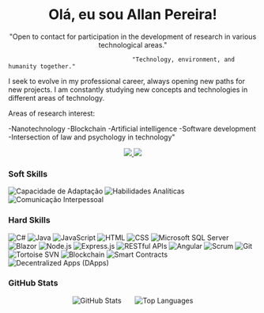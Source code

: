 <h1 align="center">
    <a>Olá, eu sou Allan Pereira!</a>
</h1>


<p align="center">
                            "Open to contact for participation in the development of research in various technological areas."

                                       "Technology, environment, and humanity together."

I seek to evolve in my professional career, always opening new paths for new projects. I am constantly studying new concepts and technologies in different areas of technology.

Areas of research interest:

-Nanotechnology
-Blockchain
-Artificial intelligence 
-Software development
-Intersection of law and psychology in technology"
</p>

<p align="center">
    <a href="https://www.linkedin.com/in/allanper/">
        <img src="https://img.shields.io/badge/-LinkedIn-0A66C2?style=for-the-badge&logo=linkedin&logoColor=white" />
    </a>
    <a href="mailto:allanmarp@hotmail.com">
        <img src="https://img.shields.io/badge/-Email-D14836?style=for-the-badge&logo=microsoft-outlook&logoColor=white" />
    </a>
</p>

### Soft Skills

![Capacidade de Adaptação](https://img.shields.io/badge/Capacidade%20de%20Adaptação-30A3DC?style=for-the-badge)
![Habilidades Analíticas](https://img.shields.io/badge/Habilidades%20Anal%C3%ADticas-E94D5F?style=for-the-badge)
![Comunicação Interpessoal](https://img.shields.io/badge/Comunicação%20Interpessoal-181717?style=for-the-badge)

### Hard Skills

![C#](https://img.shields.io/badge/C%23-239120?style=for-the-badge&logo=c-sharp&logoColor=white)
![Java](https://img.shields.io/badge/Java-007396?style=for-the-badge&logo=java&logoColor=white)
![JavaScript](https://img.shields.io/badge/JavaScript-F7DF1E?style=for-the-badge&logo=javascript&logoColor=black)
![HTML](https://img.shields.io/badge/HTML-E34F26?style=for-the-badge&logo=html5&logoColor=white)
![CSS](https://img.shields.io/badge/CSS-1572B6?style=for-the-badge&logo=css3&logoColor=white)
![Microsoft SQL Server](https://img.shields.io/badge/Microsoft%20SQL%20Server-CC2927?style=for-the-badge&logo=microsoft-sql-server&logoColor=white)
![Blazor](https://img.shields.io/badge/Blazor-5C2D91?style=for-the-badge)
![Node.js](https://img.shields.io/badge/Node.js-339933?style=for-the-badge&logo=node.js&logoColor=white)
![Express.js](https://img.shields.io/badge/Express.js-000000?style=for-the-badge&logo=express&logoColor=white)
![RESTful APIs](https://img.shields.io/badge/RESTful%20APIs-30A3DC?style=for-the-badge)
![Angular](https://img.shields.io/badge/Angular-DD0031?style=for-the-badge&logo=angular&logoColor=white)
![Scrum](https://img.shields.io/badge/Scrum-30A3DC?style=for-the-badge)
![Git](https://img.shields.io/badge/Git-F05032?style=for-the-badge&logo=git&logoColor=white)
![Tortoise SVN](https://img.shields.io/badge/Tortoise%20SVN-810B14?style=for-the-badge&logo=apache-subversion&logoColor=white)
![Blockchain](https://img.shields.io/badge/Blockchain-121D33?style=for-the-badge)
![Smart Contracts](https://img.shields.io/badge/Smart%20Contracts-FFA63D?style=for-the-badge)
![Decentralized Apps (DApps)](https://img.shields.io/badge/Decentralized%20Apps%20(DApps)-0A66C2?style=for-the-badge)

### GitHub Stats

<p align="center">
  <img src="https://github-readme-stats.vercel.app/api?username=Allanper&theme=dark&show_icons=true&count_private=true" alt="GitHub Stats">
  <span>&nbsp;&nbsp;&nbsp;&nbsp;&nbsp;</span> <!-- Adiciona espaço entre as badges -->
  <img src="https://github-readme-stats.vercel.app/api/top-langs/?username=Allanper&layout=compact" alt="Top Languages">
</p>
